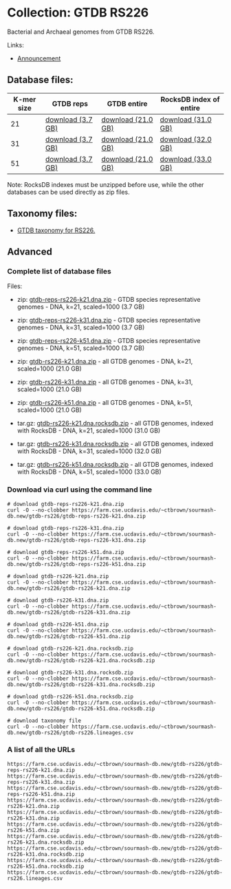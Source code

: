 <!-- automatically generated by code in https://github.com/sourmash-bio/2025-sourmash-databases-doc-template/ -->
<!-- template file: templates/gtdb.md -->

# Collection: GTDB RS226

Bacterial and Archaeal genomes from GTDB RS226.

Links:

* [Announcement](https://forum.gtdb.ecogenomic.org/t/announcing-gtdb-r10-rs226/724)

## Database files:

| K-mer size | GTDB reps | GTDB entire | RocksDB index of entire |
| -------- | -------- | -------- | ---- |
| 21 | [download (3.7 GB)](https://farm.cse.ucdavis.edu/~ctbrown/sourmash-db.new/gtdb-rs226/gtdb-reps-rs226-k21.dna.zip) | [download (21.0 GB)](https://farm.cse.ucdavis.edu/~ctbrown/sourmash-db.new/gtdb-rs226/gtdb-rs226-k21.dna.zip)  | [download (31.0 GB)](https://farm.cse.ucdavis.edu/~ctbrown/sourmash-db.new/gtdb-rs226/gtdb-rs226-k21.dna.rocksdb.zip)  |
| 31 | [download (3.7 GB)](https://farm.cse.ucdavis.edu/~ctbrown/sourmash-db.new/gtdb-rs226/gtdb-reps-rs226-k31.dna.zip) | [download (21.0 GB)](https://farm.cse.ucdavis.edu/~ctbrown/sourmash-db.new/gtdb-rs226/gtdb-rs226-k31.dna.zip)  | [download (32.0 GB)](https://farm.cse.ucdavis.edu/~ctbrown/sourmash-db.new/gtdb-rs226/gtdb-rs226-k31.dna.rocksdb.zip)  |
| 51 | [download (3.7 GB)](https://farm.cse.ucdavis.edu/~ctbrown/sourmash-db.new/gtdb-rs226/gtdb-reps-rs226-k51.dna.zip) | [download (21.0 GB)](https://farm.cse.ucdavis.edu/~ctbrown/sourmash-db.new/gtdb-rs226/gtdb-rs226-k51.dna.zip)  | [download (33.0 GB)](https://farm.cse.ucdavis.edu/~ctbrown/sourmash-db.new/gtdb-rs226/gtdb-rs226-k51.dna.rocksdb.zip)  |


Note: RocksDB indexes must be unzipped before use, while the other
databases can be used directly as zip files.

## Taxonomy files:

* [GTDB taxonomy for RS226.](https://farm.cse.ucdavis.edu/~ctbrown/sourmash-db.new/gtdb-rs226/gtdb-rs226.lineages.csv)


## Advanced

<!-- automatically generated by code in https://github.com/sourmash-bio/2025-sourmash-databases-doc-template/ -->
<!-- template file: templates/advanced.md -->

### Complete list of database files

Files:

* zip: [gtdb-reps-rs226-k21.dna.zip](https://farm.cse.ucdavis.edu/~ctbrown/sourmash-db.new/gtdb-rs226/gtdb-reps-rs226-k21.dna.zip) - GTDB species representative genomes - DNA, k=21, scaled=1000 (3.7 GB)
* zip: [gtdb-reps-rs226-k31.dna.zip](https://farm.cse.ucdavis.edu/~ctbrown/sourmash-db.new/gtdb-rs226/gtdb-reps-rs226-k31.dna.zip) - GTDB species representative genomes - DNA, k=31, scaled=1000 (3.7 GB)
* zip: [gtdb-reps-rs226-k51.dna.zip](https://farm.cse.ucdavis.edu/~ctbrown/sourmash-db.new/gtdb-rs226/gtdb-reps-rs226-k51.dna.zip) - GTDB species representative genomes - DNA, k=51, scaled=1000 (3.7 GB)


* zip: [gtdb-rs226-k21.dna.zip](https://farm.cse.ucdavis.edu/~ctbrown/sourmash-db.new/gtdb-rs226/gtdb-rs226-k21.dna.zip) - all GTDB genomes - DNA, k=21, scaled=1000 (21.0 GB)
* zip: [gtdb-rs226-k31.dna.zip](https://farm.cse.ucdavis.edu/~ctbrown/sourmash-db.new/gtdb-rs226/gtdb-rs226-k31.dna.zip) - all GTDB genomes - DNA, k=31, scaled=1000 (21.0 GB)
* zip: [gtdb-rs226-k51.dna.zip](https://farm.cse.ucdavis.edu/~ctbrown/sourmash-db.new/gtdb-rs226/gtdb-rs226-k51.dna.zip) - all GTDB genomes - DNA, k=51, scaled=1000 (21.0 GB)


* tar.gz: [gtdb-rs226-k21.dna.rocksdb.zip](https://farm.cse.ucdavis.edu/~ctbrown/sourmash-db.new/gtdb-rs226/gtdb-rs226-k21.dna.rocksdb.zip) - all GTDB genomes, indexed with RocksDB - DNA, k=21, scaled=1000 (31.0 GB)
* tar.gz: [gtdb-rs226-k31.dna.rocksdb.zip](https://farm.cse.ucdavis.edu/~ctbrown/sourmash-db.new/gtdb-rs226/gtdb-rs226-k31.dna.rocksdb.zip) - all GTDB genomes, indexed with RocksDB - DNA, k=31, scaled=1000 (32.0 GB)
* tar.gz: [gtdb-rs226-k51.dna.rocksdb.zip](https://farm.cse.ucdavis.edu/~ctbrown/sourmash-db.new/gtdb-rs226/gtdb-rs226-k51.dna.rocksdb.zip) - all GTDB genomes, indexed with RocksDB - DNA, k=51, scaled=1000 (33.0 GB)



### Download via curl using the command line

```shell
# download gtdb-reps-rs226-k21.dna.zip
curl -O --no-clobber https://farm.cse.ucdavis.edu/~ctbrown/sourmash-db.new/gtdb-rs226/gtdb-reps-rs226-k21.dna.zip

# download gtdb-reps-rs226-k31.dna.zip
curl -O --no-clobber https://farm.cse.ucdavis.edu/~ctbrown/sourmash-db.new/gtdb-rs226/gtdb-reps-rs226-k31.dna.zip

# download gtdb-reps-rs226-k51.dna.zip
curl -O --no-clobber https://farm.cse.ucdavis.edu/~ctbrown/sourmash-db.new/gtdb-rs226/gtdb-reps-rs226-k51.dna.zip

# download gtdb-rs226-k21.dna.zip
curl -O --no-clobber https://farm.cse.ucdavis.edu/~ctbrown/sourmash-db.new/gtdb-rs226/gtdb-rs226-k21.dna.zip

# download gtdb-rs226-k31.dna.zip
curl -O --no-clobber https://farm.cse.ucdavis.edu/~ctbrown/sourmash-db.new/gtdb-rs226/gtdb-rs226-k31.dna.zip

# download gtdb-rs226-k51.dna.zip
curl -O --no-clobber https://farm.cse.ucdavis.edu/~ctbrown/sourmash-db.new/gtdb-rs226/gtdb-rs226-k51.dna.zip

# download gtdb-rs226-k21.dna.rocksdb.zip
curl -O --no-clobber https://farm.cse.ucdavis.edu/~ctbrown/sourmash-db.new/gtdb-rs226/gtdb-rs226-k21.dna.rocksdb.zip

# download gtdb-rs226-k31.dna.rocksdb.zip
curl -O --no-clobber https://farm.cse.ucdavis.edu/~ctbrown/sourmash-db.new/gtdb-rs226/gtdb-rs226-k31.dna.rocksdb.zip

# download gtdb-rs226-k51.dna.rocksdb.zip
curl -O --no-clobber https://farm.cse.ucdavis.edu/~ctbrown/sourmash-db.new/gtdb-rs226/gtdb-rs226-k51.dna.rocksdb.zip

# download taxonomy file
curl -O --no-clobber https://farm.cse.ucdavis.edu/~ctbrown/sourmash-db.new/gtdb-rs226/gtdb-rs226.lineages.csv
```

### A list of all the URLs

```
https://farm.cse.ucdavis.edu/~ctbrown/sourmash-db.new/gtdb-rs226/gtdb-reps-rs226-k21.dna.zip
https://farm.cse.ucdavis.edu/~ctbrown/sourmash-db.new/gtdb-rs226/gtdb-reps-rs226-k31.dna.zip
https://farm.cse.ucdavis.edu/~ctbrown/sourmash-db.new/gtdb-rs226/gtdb-reps-rs226-k51.dna.zip
https://farm.cse.ucdavis.edu/~ctbrown/sourmash-db.new/gtdb-rs226/gtdb-rs226-k21.dna.zip
https://farm.cse.ucdavis.edu/~ctbrown/sourmash-db.new/gtdb-rs226/gtdb-rs226-k31.dna.zip
https://farm.cse.ucdavis.edu/~ctbrown/sourmash-db.new/gtdb-rs226/gtdb-rs226-k51.dna.zip
https://farm.cse.ucdavis.edu/~ctbrown/sourmash-db.new/gtdb-rs226/gtdb-rs226-k21.dna.rocksdb.zip
https://farm.cse.ucdavis.edu/~ctbrown/sourmash-db.new/gtdb-rs226/gtdb-rs226-k31.dna.rocksdb.zip
https://farm.cse.ucdavis.edu/~ctbrown/sourmash-db.new/gtdb-rs226/gtdb-rs226-k51.dna.rocksdb.zip
https://farm.cse.ucdavis.edu/~ctbrown/sourmash-db.new/gtdb-rs226/gtdb-rs226.lineages.csv
```